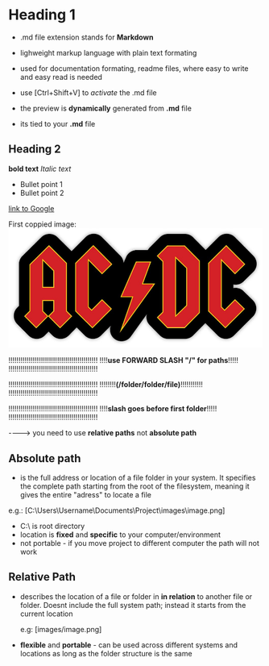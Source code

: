 # Heading 1

- .md file extension stands for **Markdown**
- lighweight markup language with plain text formating
- used for documentation formating, readme files, where easy
  to write and easy read is needed

- use [Ctrl+Shift+V] to *activate* the .md file
- the preview is **dynamically** generated from **.md** file
- its tied to your **.md** file
 

## Heading 2

**bold text**
*Italic text*

- Bullet point 1
- Bullet point 2

[link to Google](https://www.google.com)

First coppied image:
![ACDC logo](/IMAGES/ACDC.png) 

!!!!!!!!!!!!!!!!!!!!!!!!!!!!!!!!!!!!!!!!!!!!
!!!!**use FORWARD SLASH "/" for paths**!!!!!
!!!!!!!!!!!!!!!!!!!!!!!!!!!!!!!!!!!!!!!!!!!!

!!!!!!!!!!!!!!!!!!!!!!!!!!!!!!!!!!!!!!!!!!!!
!!!!!!!!**(/folder/folder/file)**!!!!!!!!!!!
!!!!!!!!!!!!!!!!!!!!!!!!!!!!!!!!!!!!!!!!!!!!

!!!!!!!!!!!!!!!!!!!!!!!!!!!!!!!!!!!!!!!!!!!!
!!!!**slash goes before first folder**!!!!!
!!!!!!!!!!!!!!!!!!!!!!!!!!!!!!!!!!!!!!!!!!!!

----> you need to use **relative paths** not **absolute path** 

## **Absolute path** 

- is the full address or location of a file folder in your system. It specifies the complete path starting from the root of the filesystem, meaning it gives the entire "adress" to locate a file

e.g.: [C:\Users\Username\Documents\Project\images\image.png]

- C:\ is root directory
- location is **fixed** and **specific** to
  your computer/environment
- not portable - if you move project to different computer
  the path will not work

## **Relative Path**

- describes the location of a file or folder in **in relation**
  to another file or folder. Doesnt include the full system path; instead it starts from the current location

  e.g: [images/image.png]

- **flexible** and **portable** - can be used across different
  systems and locations as long as the folder structure is the same

